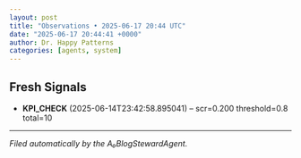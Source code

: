```yaml
---
layout: post
title: "Observations • 2025-06-17 20:44 UTC"
date: "2025-06-17 20:44:41 +0000"
author: Dr. Happy Patterns
categories: [agents, system]
---
```


## Fresh Signals

* **KPI_CHECK** (2025-06-14T23:42:58.895041) – scr=0.200 threshold=0.8 total=10

---

*Filed automatically by the A₀BlogStewardAgent.*
